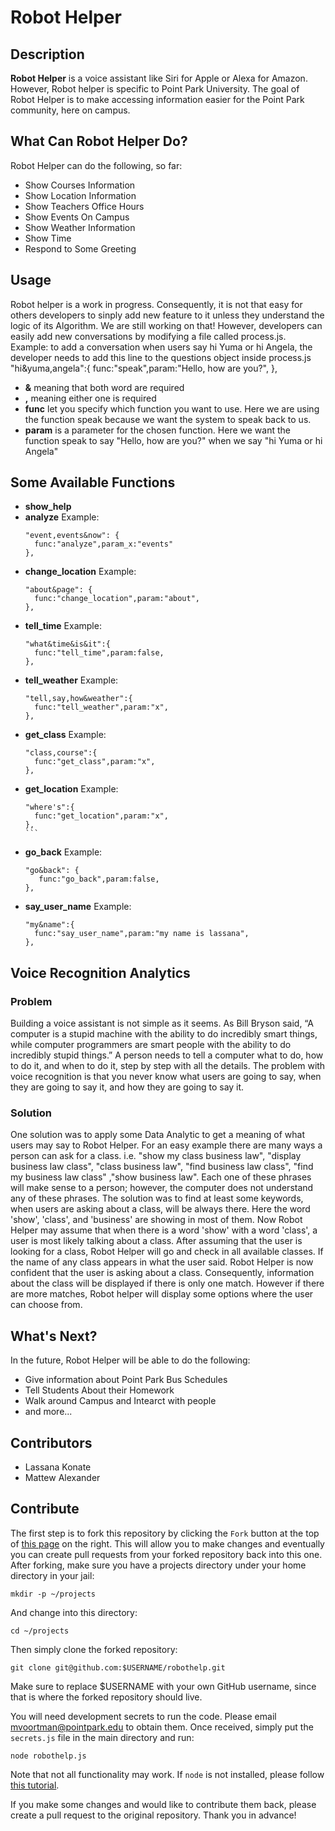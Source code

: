 # Robot Helper

## Description
**Robot Helper** is a voice assistant like Siri for Apple or Alexa for Amazon. However, Robot helper is specific to Point Park University. The goal of Robot Helper is to make accessing information easier for the Point Park community, here on campus.

## What Can Robot Helper Do?
Robot Helper can do the following, so far:
* Show Courses Information
* Show Location Information
* Show Teachers Office Hours
* Show Events On Campus
* Show Weather Information
* Show Time
* Respond to Some Greeting

## Usage
Robot helper is a work in progress. Consequently, it is not that easy for others developers to sinply add new feature to it unless they understand the logic of its Algorithm. We are still working on that!
However, developers can easily add new conversations by modifying a file called process.js.
Example: to add a conversation when users say hi Yuma or hi Angela, the developer needs to add this line to the questions object inside process.js
"hi&yuma,angela":{
   func:"speak",param:"Hello, how are you?",
},
* **&** meaning that both word are required
* **,** meaning either one is required
* **func** let you specify which function you want to use. Here we are using the function speak because we want the system to speak back to us.
* **param** is a parameter for the chosen function. Here we want the function speak to say "Hello, how are you?" when we say "hi Yuma or hi Angela" 

## Some Available Functions
* **show_help**
* **analyze**
  Example:
  ```
  "event,events&now": {
    func:"analyze",param_x:"events"
  },
  ```
* **change_location**
   Example:
   ```
   "about&page": {
     func:"change_location",param:"about",
   },
   ```
* **tell_time**
  Example:
  ```
  "what&time&is&it":{
    func:"tell_time",param:false,
  },
  ```
* **tell_weather**
  Example:
  ```
  "tell,say,how&weather":{
    func:"tell_weather",param:"x",
  },
  ```
* **get_class**
  Example:
  ```
  "class,course":{
    func:"get_class",param:"x",
  },
  ```
* **get_location**
  Example:
  ````
  "where's":{
    func:"get_location",param:"x",
  },
  ```
* **go_back**
  Example:
  ```
  "go&back": {
     func:"go_back",param:false,
  },
  ```
* **say_user_name**
  Example:
  ```
  "my&name":{
    func:"say_user_name",param:"my name is lassana",
  },
  ```

## Voice Recognition Analytics
### Problem
Building a voice assistant is not simple as it seems. As Bill Bryson said, “A computer is a stupid machine with the ability to do incredibly smart things, while computer programmers are smart people with the ability to do incredibly stupid things.”
A person needs to tell a computer what to do, how to do it, and when to do it, step by step with all the details.
The problem with voice recognition is that you never know what users are going to say, when they are going to say it, and how they are going to say it.
### Solution
One solution was to apply some Data Analytic to get a meaning of what users may say to Robot Helper.
For an easy example there are many ways a person can ask for a class. i.e. "show my class business law", "display business law class", "class business law", "find business law class", "find my business law class" ,"show business law". Each one of these phrases will make sense to a person; however, the computer does not understand any of these phrases. The solution was to find at least some keywords, when users are asking about a class, will be always there. Here the word 'show', 'class', and 'business' are showing in most of them. Now Robot Helper may assume that when there is a word 'show' with a word 'class', a user is most likely talking about a class. After assuming that the user is looking for a class, Robot Helper will go and check in all available classes. If the name of any class appears in what the user said. Robot Helper is now confident that the user is asking about a class. Consequently, information about the class will be displayed if there is only one match. However if  there are more matches, Robot helper will display some options where the user can choose from. 

## What's Next?
In the future, Robot Helper will be able to do the following:
* Give information about Point Park Bus Schedules
* Tell Students About their Homework
* Walk around Campus and Intearct with people
* and more...

## Contributors
* Lassana Konate
* Mattew Alexander

## Contribute
The first step is to fork this repository by clicking the `Fork` button at the top of [this page](https://github.com/markvoortman/robothelp) on the right. This will allow you to make changes and eventually you can create pull requests from your forked repository back into this one. After forking, make sure you have a projects directory under your home directory in your jail:
```
mkdir -p ~/projects
```
And change into this directory:
```
cd ~/projects
```
Then simply clone the forked repository:
```
git clone git@github.com:$USERNAME/robothelp.git
```
Make sure to replace $USERNAME with your own GitHub username, since that is where the forked repository should live.

You will need development secrets to run the code. Please email [mvoortman@pointpark.edu](mailto:mvoortman@pointpark.edu) to obtain them. Once received, simply put the `secrets.js` file in the main directory and run:
```
node robothelp.js
```
Note that not all functionality may work. If `node` is not installed, please follow [this tutorial](https://it.pointpark.edu/tutorials/node/).

If you make some changes and would like to contribute them back, please create a pull request to the original repository. Thank you in advance!

